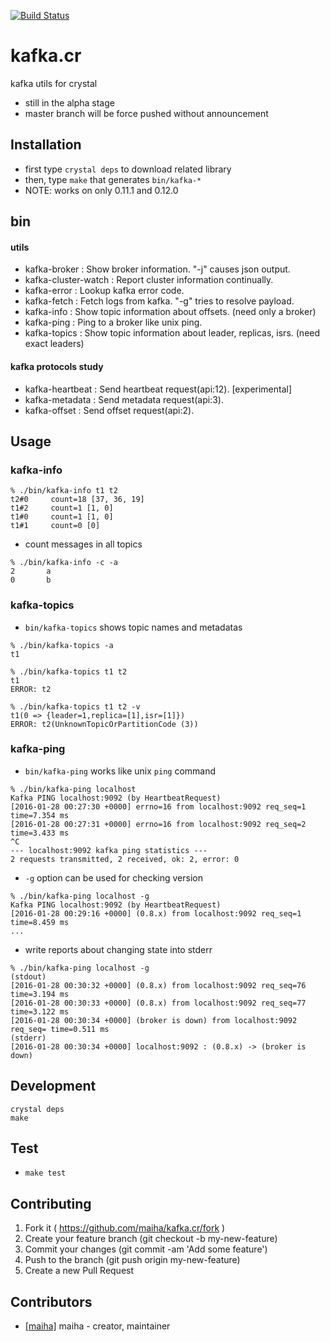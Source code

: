[![Build Status](https://travis-ci.org/maiha/kafka.cr.svg?branch=master)](https://travis-ci.org/maiha/kafka.cr)
# kafka.cr

kafka utils for crystal

- still in the alpha stage
- master branch will be force pushed without announcement

## Installation

- first type `crystal deps` to download related library
- then, type `make` that generates `bin/kafka-*`
- NOTE: works on only 0.11.1 and 0.12.0

## bin

#### utils

- kafka-broker : Show broker information. "-j" causes json output.
- kafka-cluster-watch : Report cluster information continually.
- kafka-error : Lookup kafka error code.
- kafka-fetch : Fetch logs from kafka. "-g" tries to resolve payload.
- kafka-info : Show topic information about offsets. (need only a broker)
- kafka-ping : Ping to a broker like unix ping.
- kafka-topics : Show topic information about leader, replicas, isrs. (need exact leaders)

#### kafka protocols study

- kafka-heartbeat : Send heartbeat request(api:12). [experimental]
- kafka-metadata : Send metadata request(api:3).
- kafka-offset : Send offset request(api:2).

## Usage

### kafka-info

```
% ./bin/kafka-info t1 t2
t2#0     count=18 [37, 36, 19]
t1#2     count=1 [1, 0]
t1#0     count=1 [1, 0]
t1#1     count=0 [0]
```

- count messages in all topics

```
% ./bin/kafka-info -c -a
2       a
0       b
```

### kafka-topics

- `bin/kafka-topics` shows topic names and metadatas

```
% ./bin/kafka-topics -a
t1

% ./bin/kafka-topics t1 t2
t1
ERROR: t2

% ./bin/kafka-topics t1 t2 -v
t1(0 => {leader=1,replica=[1],isr=[1]})
ERROR: t2(UnknownTopicOrPartitionCode (3))
```

### kafka-ping

- `bin/kafka-ping` works like unix `ping` command

```
% ./bin/kafka-ping localhost
Kafka PING localhost:9092 (by HeartbeatRequest)
[2016-01-28 00:27:30 +0000] errno=16 from localhost:9092 req_seq=1 time=7.354 ms
[2016-01-28 00:27:31 +0000] errno=16 from localhost:9092 req_seq=2 time=3.433 ms
^C
--- localhost:9092 kafka ping statistics ---
2 requests transmitted, 2 received, ok: 2, error: 0
```

- `-g` option can be used for checking version

```
% ./bin/kafka-ping localhost -g
Kafka PING localhost:9092 (by HeartbeatRequest)
[2016-01-28 00:29:16 +0000] (0.8.x) from localhost:9092 req_seq=1 time=8.459 ms
...
```

- write reports about changing state into stderr

```
% ./bin/kafka-ping localhost -g
(stdout)
[2016-01-28 00:30:32 +0000] (0.8.x) from localhost:9092 req_seq=76 time=3.194 ms
[2016-01-28 00:30:33 +0000] (0.8.x) from localhost:9092 req_seq=77 time=3.122 ms
[2016-01-28 00:30:34 +0000] (broker is down) from localhost:9092 req_seq= time=0.511 ms
(stderr)
[2016-01-28 00:30:34 +0000] localhost:9092 : (0.8.x) -> (broker is down)
```

## Development

```
crystal deps
make
```

## Test

- `make test`

## Contributing

1. Fork it ( https://github.com/maiha/kafka.cr/fork )
2. Create your feature branch (git checkout -b my-new-feature)
3. Commit your changes (git commit -am 'Add some feature')
4. Push to the branch (git push origin my-new-feature)
5. Create a new Pull Request

## Contributors

- [[maiha]](https://github.com/maiha) maiha - creator, maintainer
